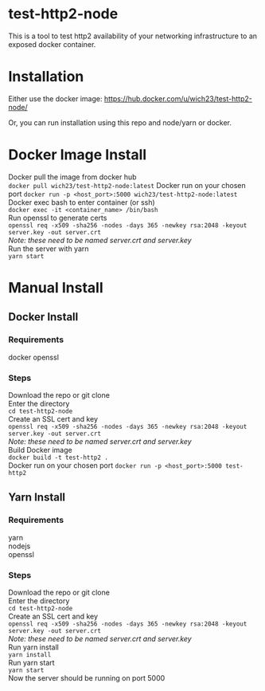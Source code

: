 # test-http2-node
This is a tool to test http2 availability of your networking infrastructure to an exposed docker container.  

# Installation
Either use the docker image: https://hub.docker.com/u/wich23/test-http2-node/  

Or, you can run installation using this repo and node/yarn or docker.  

# Docker Image Install
Docker pull the image from docker hub  
`docker pull wich23/test-http2-node:latest` 
Docker run on your chosen port 
`docker run -p <host_port>:5000 wich23/test-http2-node:latest`  
Docker exec bash to enter container (or ssh)  
`docker exec -it <container_name> /bin/bash`  
Run openssl to generate certs  
`openssl req -x509 -sha256 -nodes -days 365 -newkey rsa:2048 -keyout server.key -out server.crt`  
<i>Note: these need to be named server.crt and server.key</i>  
Run the server with yarn  
`yarn start`  

# Manual Install

## Docker Install
### Requirements
docker
openssl 
### Steps
Download the repo or git clone  
Enter the directory  
`cd test-http2-node`  
Create an SSL cert and key  
`openssl req -x509 -sha256 -nodes -days 365 -newkey rsa:2048 -keyout server.key -out server.crt`  
<i>Note: these need to be named server.crt and server.key</i>  
Build Docker image  
`docker build -t test-http2 .`  
Docker run on your chosen port
`docker run -p <host_port>:5000 test-http2`

## Yarn Install
### Requirements
yarn  
nodejs  
openssl 
### Steps
Download the repo or git clone  
Enter the directory  
`cd test-http2-node`  
Create an SSL cert and key  
`openssl req -x509 -sha256 -nodes -days 365 -newkey rsa:2048 -keyout server.key -out server.crt`  
<i>Note: these need to be named server.crt and server.key</i>  
Run yarn install  
`yarn install`  
Run yarn start  
`yarn start`  
Now the server should be running on port 5000
